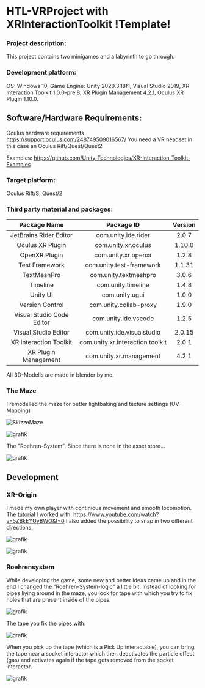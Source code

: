 # HTL-VRProject with XRInteractionToolkit !Template!

### Project description: 
This project contains two minigames and a labyrinth to go through.

### Development platform: 
OS: Windows 10, Game Engine: Unity 2020.3.18f1, Visual Studio 2019, XR Interaction Toolkit 1.0.0-pre.8, XR Plugin Management 4.2.1, Oculus XR Plugin 1.10.0.

## Software/Hardware Requirements: 
Oculus hardware requirements https://support.oculus.com/248749509016567/
You need a VR headset in this case an Oculus Rift/Quest/Quest2

Examples: https://github.com/Unity-Technologies/XR-Interaction-Toolkit-Examples

### Target platform: 
Oculus Rift/S; Quest/2

### Third party material and packages:

| Package Name | Package ID | Version |
|:---:|:---:|:---:|
| JetBrains Rider Editor | com.unity.ide.rider | 2.0.7 |
| Oculus XR Plugin | com.unity.xr.oculus | 1.10.0 |
| OpenXR Plugin | com.unity.xr.openxr | 1.2.8 |
| Test Framework | com.unity.test-framework | 1.1.31 |
| TextMeshPro | com.unity.textmeshpro | 3.0.6 |
| Timeline | com.unity.timeline | 1.4.8 |
| Unity UI | com.unity.ugui | 1.0.0 |
| Version Control | com.unity.collab-proxy | 1.9.0 |
| Visual Studio Code Editor | com.unity.ide.vscode | 1.2.5 |
| Visual Studio Editor | com.unity.ide.visualstudio | 2.0.15 |
| XR Interaction Toolkit | com.unity.xr.interaction.toolkit | 2.0.1 |
| XR Plugin Management | com.unity.xr.management | 4.2.1 |

All 3D-Modells are made in blender by me.

### The Maze

I remodelled the maze for better lightbaking and texture settings (UV-Mapping)

![SkizzeMaze](https://user-images.githubusercontent.com/28704310/159113247-e0cfe023-79fb-4ffd-b76f-342c55d93ef2.png)

![grafik](https://user-images.githubusercontent.com/72389349/168016851-d8fc3af3-63c3-479c-9a09-68ad80bde1d1.png)

The "Roehren-System". Since there is none in the asset store...

![grafik](https://user-images.githubusercontent.com/72389349/168017647-66eb9332-9de6-46ee-a4e4-dac6aa33d6dd.png)

## Development

### XR-Origin
I made my own player with continious movement and smooth locomotion.
The tutorial I worked with: https://www.youtube.com/watch?v=5ZBkEYUyBWQ&t=0
I also added the possibility to snap in two different directions.

![grafik](https://user-images.githubusercontent.com/72389349/168020930-8e4802d8-f676-42f0-9447-7fc348d42e75.png)

![grafik](https://user-images.githubusercontent.com/72389349/168021015-76a75e4d-004d-4054-b74d-d80b3c5c51bf.png)

### Roehrensystem
While developing the game, some new and better ideas came up and in the end I changed the "Roehren-System-logic" a little bit.
Instead of looking for pipes liying around in the maze, you look for tape with which you try to fix holes that are present inside of the pipes.

![grafik](https://user-images.githubusercontent.com/72389349/168020071-1332afb5-fe1f-432d-ba5b-86c0dc187f39.png)

The tape you fix the pipes with:

![grafik](https://user-images.githubusercontent.com/72389349/168020400-041c199e-8632-4f76-8d64-2abdf3c5ecac.png)

When you pick up the tape (which is a Pick Up interactable), you can bring the tape near a socket interactor which then deactivates the particle effect (gas) and activates again if the tape gets removed from the socket interactor.

![grafik](https://user-images.githubusercontent.com/72389349/168021320-4755ff19-d703-4b60-ab7a-264609d54ad7.png)

